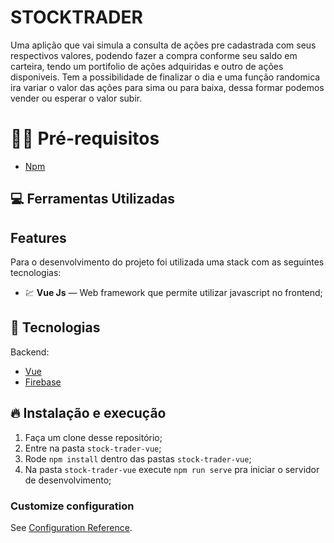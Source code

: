 # STOCKTRADER
Uma aplição que vai simula a consulta de ações pre cadastrada com seus respectivos valores, podendo fazer a compra conforme seu saldo em carteira, tendo um portifolio de ações adquiridas e outro de ações disponiveis. Tem a possibilidade de finalizar o dia e uma função randomica ira variar o valor das ações para sima ou para baixa, dessa formar podemos vender ou esperar o valor subir.

# ✋🏻 Pré-requisitos
- [Npm](https://docs.npmjs.com/)


## :computer: Ferramentas Utilizadas

## Features
Para o desenvolvimento do projeto foi utilizada uma stack com as seguintes tecnologias:

- 💹 **Vue Js** — Web framework que permite utilizar javascript no frontend;

## 🚀  Tecnologias
Backend:
-   [Vue](https://vuejs.org/)
-   [Firebase](https://firebase.google.com/?hl=pt-br)


## 🔥 Instalação e execução

1. Faça um clone desse repositório;
2. Entre na pasta `stock-trader-vue`;
3. Rode `npm install` dentro das pastas `stock-trader-vue`;
4. Na pasta `stock-trader-vue` execute `npm run serve` pra iniciar o servidor de desenvolvimento;

### Customize configuration
See [Configuration Reference](https://cli.vuejs.org/config/).
